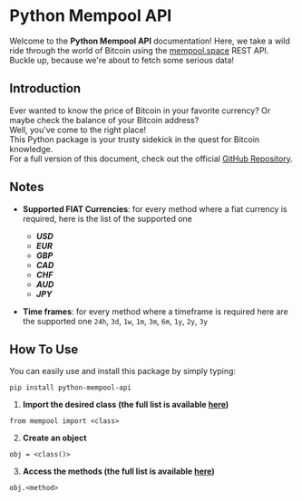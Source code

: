 # Python Mempool API

Welcome to the **Python Mempool API** documentation!  Here, we take a wild ride through the world of Bitcoin using the [mempool.space](https://mempool.space/) REST API.  
Buckle up, because we're about to fetch some serious data!

## Introduction

Ever wanted to know the price of Bitcoin in your favorite currency? Or maybe check the balance of your Bitcoin address?  
Well, you've come to the right place!  
This Python package is your trusty sidekick in the quest for Bitcoin knowledge.  
For a full version of this document, check out the official [GitHub Repository](https://github.com/k0g1t0/python-mempool-api/tree/main).

## Notes

- **Supported FIAT Currencies**: for every method where a fiat currency is required, here is the list of the supported one
    - ***USD***
    - ***EUR***
    - ***GBP***
    - ***CAD***
    - ***CHF***
    - ***AUD***
    - ***JPY***

- **Time frames**: for every method where a timeframe is required here are the supported one `24h`, `3d`, `1w`, `1m`, `3m`, `6m`, `1y`, `2y`, `3y`

## How To Use

You can easily use and install this package by simply typing:

```
pip install python-mempool-api
```

1. **Import the desired class (the full list is available [here](https://github.com/k0g1t0/python-mempool-api/blob/main/README.md#classes))**

```
from mempool import <class>
```

2. **Create an object**

```
obj = <class()>
```

3. **Access the methods (the full list is available [here](https://github.com/k0g1t0/python-mempool-api/blob/main/README.md#methods))**

```
obj.<method>
```